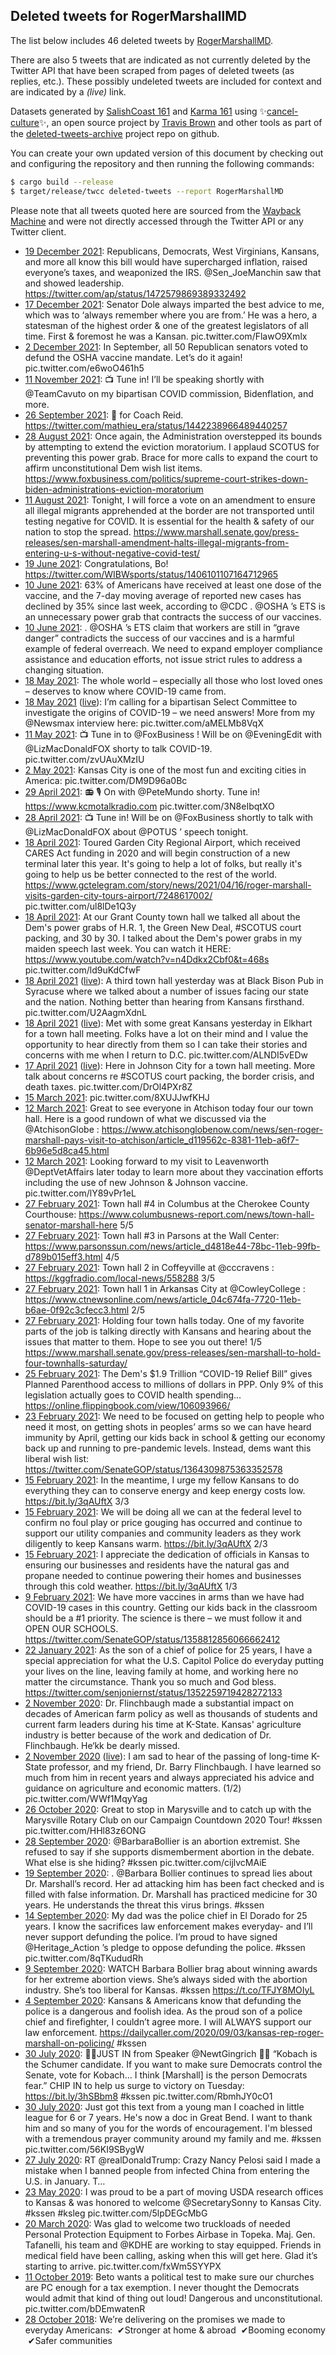 ## Deleted tweets for RogerMarshallMD

The list below includes 46 deleted tweets by
[RogerMarshallMD](https://twitter.com/RogerMarshallMD).

There are also 5 tweets that are indicated as not currently
deleted by the Twitter API that have been scraped from pages of deleted tweets (as replies, etc.).
These possibly undeleted tweets are included for context and are indicated by a _(live)_ link.


Datasets generated by [SalishCoast 161](https://twitter.com/SalishCoastA) and [Karma 161](https://twitter.com/KarmaOneSixOne)
using ✨[cancel-culture](https://github.com/travisbrown/cancel-culture)✨, an open source project by [Travis Brown](https://twitter.com/travisbrown) 
and other tools as part of the [deleted-tweets-archive](https://github.com/salcoast/deleted-tweets-archive/) project repo on github.

You can create your own updated version of this document by checking out and configuring the
repository and then running the following commands:

```bash
$ cargo build --release
$ target/release/twcc deleted-tweets --report RogerMarshallMD
```

Please note that all tweets quoted here are sourced from the
[Wayback Machine](https://web.archive.org) and were not directly accessed through the Twitter API or
any Twitter client.

* [19 December 2021](https://web.archive.org/web/20211219155527/https://twitter.com/RogerMarshallMD/status/1472595779869106176): Republicans, Democrats, West Virginians, Kansans, and more all know this bill would have supercharged inflation, raised everyone’s taxes, and weaponized the IRS.  @Sen_JoeManchin  saw that and showed leadership. https://twitter.com/ap/status/1472579869389332492
* [17 December 2021](https://web.archive.org/web/20211217192403/https://twitter.com/RogerMarshallMD/status/1471923458728673290): Senator Dole always imparted the best advice to me, which was to ‘always remember where you are from.’ He was a hero, a statesman of the highest order & one of the greatest legislators of all time. First & foremost he was a Kansan. pic.twitter.com/FlawO9Xmlx
* [ 2 December 2021](https://web.archive.org/web/20211202213052/https://twitter.com/RogerMarshallMD/status/1466520228406431744): In September, all 50 Republican senators voted to defund the OSHA vaccine mandate. Let’s do it again! pic.twitter.com/e6woO461h5
* [11 November 2021](https://web.archive.org/web/20211111213117/https://twitter.com/RogerMarshallMD/status/1458910194331799553): 📺 Tune in! I’ll be speaking shortly with  @TeamCavuto  on my bipartisan COVID commission, Bidenflation, and more.
* [26 September 2021](https://web.archive.org/web/20210926230704/https://twitter.com/RogerMarshallMD/status/1442264459142209536): 🙏 for Coach Reid. https://twitter.com/mathieu_era/status/1442238966489440257
* [28 August 2021](https://web.archive.org/web/20210828005923/https://twitter.com/RogerMarshallMD/status/1431421090199261188): Once again, the Administration overstepped its bounds by attempting to extend the eviction moratorium. I applaud SCOTUS for preventing this power grab. Brace for more calls to expand the court to affirm unconstitutional Dem wish list items. https://www.foxbusiness.com/politics/supreme-court-strikes-down-biden-administrations-eviction-moratorium
* [11 August 2021](https://web.archive.org/web/20210811050009/https://twitter.com/RogerMarshallMD/status/1425321065983750146): Tonight, I will force a vote on an amendment to ensure all illegal migrants apprehended at the border are not transported until testing negative for COVID. It is essential for the health & safety of our nation to stop the spread. https://www.marshall.senate.gov/press-releases/sen-marshall-amendment-halts-illegal-migrants-from-entering-u-s-without-negative-covid-test/
* [19 June 2021](https://web.archive.org/web/20210619125308/https://twitter.com/RogerMarshallMD/status/1406233555110449152): Congratulations, Bo! https://twitter.com/WIBWsports/status/1406101107164712965
* [10 June 2021](https://web.archive.org/web/20210610181101/https://twitter.com/RogerMarshallMD/status/1403051912157712395): 63% of Americans have received at least one dose of the vaccine, and the 7-day moving average of reported new cases has declined by 35% since last week, according to  @CDC .  @OSHA ’s ETS is an unnecessary power grab that contracts the success of our vaccines.
* [10 June 2021](https://web.archive.org/web/20210610181101/https://twitter.com/RogerMarshallMD/status/1403051912157712395): . @OSHA ’s ETS claim that workers are still in “grave danger” contradicts the success of our vaccines and is a harmful example of federal overreach. We need to expand employer compliance assistance and education efforts, not issue strict rules to address a changing situation.
* [18 May 2021](https://web.archive.org/web/20210518214532/https://twitter.com/RogerMarshallMD/status/1394771045157154817): The whole world – especially all those who lost loved ones – deserves to know where COVID-19 came from.
* [18 May 2021](https://web.archive.org/web/20210518214532/https://twitter.com/RogerMarshallMD/status/1394771045157154817) ([live](https://twitter.com/RogerMarshallMD/status/1394771043257131014)): I’m calling for a bipartisan Select Committee to investigate the origins of COVID-19 – we need answers! More from my  @Newsmax  interview here: pic.twitter.com/aMELMb8VqX
* [11 May 2021](https://web.archive.org/web/20210511223354/https://twitter.com/RogerMarshallMD/status/1392246566535286787): 📺 Tune in to  @FoxBusiness ! Will be on  @EveningEdit  with  @LizMacDonaldFOX  shorty to talk COVID-19. pic.twitter.com/zvUAuXMzIU
* [ 2 May 2021](https://web.archive.org/web/20210502164521/https://twitter.com/RogerMarshallMD/status/1388897202731307009): Kansas City is one of the most fun and exciting cities in America: pic.twitter.com/DM9D96a0Bc
* [29 April 2021](https://web.archive.org/web/20210429131843/https://twitter.com/RogerMarshallMD/status/1387757953491607555): 📻 🎙 On with  @PeteMundo  shorty. Tune in!  https://www.kcmotalkradio.com  pic.twitter.com/3N8eIbqtXO
* [28 April 2021](https://web.archive.org/web/20210428214340/https://twitter.com/RogerMarshallMD/status/1387522769315934210): 📺 Tune in!  Will be on  @FoxBusiness  shortly to talk with  @LizMacDonaldFOX  about  @POTUS ’ speech tonight.
* [18 April 2021](https://web.archive.org/web/20210418212341/https://twitter.com/RogerMarshallMD/status/1383893606679736320): Toured Garden City Regional Airport, which received CARES Act funding in 2020 and will begin construction of a new terminal later this year. It's going to help a lot of folks, but really it's going to help us be better connected to the rest of the world.  https://www.gctelegram.com/story/news/2021/04/16/roger-marshall-visits-garden-city-tours-airport/7248617002/  pic.twitter.com/ul8lDe1Q3y
* [18 April 2021](https://web.archive.org/web/20210418194117/https://twitter.com/RogerMarshallMD/status/1383868196831125511): At our Grant County town hall we talked all about the Dem's power grabs of H.R. 1, the Green New Deal,  #SCOTUS  court packing, and 30 by 30. I talked about the Dem's power grabs in my maiden speech last week. You can watch it HERE:  https://www.youtube.com/watch?v=n4Ddkx2Cbf0&t=468s  pic.twitter.com/ld9uKdCfwF
* [18 April 2021](https://web.archive.org/web/20210418194117/https://twitter.com/RogerMarshallMD/status/1383868196831125511) ([live](https://twitter.com/RogerMarshallMD/status/1383864985185517575)): A third town hall yesterday was at Black Bison Pub in Syracuse where we talked about a number of issues facing our state and the nation. Nothing better than hearing from Kansans firsthand. pic.twitter.com/U2AagmXdnL
* [18 April 2021](https://web.archive.org/web/20210418194117/https://twitter.com/RogerMarshallMD/status/1383868196831125511) ([live](https://twitter.com/RogerMarshallMD/status/1383816172106256386)): Met with some great Kansans yesterday in Elkhart for a town hall meeting. Folks have a lot on their mind and I value the opportunity to hear directly from them so I can take their stories and concerns with me when I return to D.C. pic.twitter.com/ALNDI5vEDw
* [17 April 2021](https://web.archive.org/web/20210418194117/https://twitter.com/RogerMarshallMD/status/1383868196831125511) ([live](https://twitter.com/RogerMarshallMD/status/1383474150694547456)): Here in Johnson City for a town hall meeting. More talk about concerns re  #SCOTUS  court packing, the border crisis, and death taxes. pic.twitter.com/DrOl4PXr8Z
* [15 March 2021](https://web.archive.org/web/20210315223329/https://twitter.com/RogerMarshallMD/status/1371590342496124931): pic.twitter.com/8XUJJwfKHJ
* [12 March 2021](https://web.archive.org/web/20210312234401/https://twitter.com/RogerMarshallMD/status/1370520966372204545): Great to see everyone in Atchison today four our town hall. Here is a good rundown of what we discussed via the  @AtchisonGlobe : https://www.atchisonglobenow.com/news/sen-roger-marshall-pays-visit-to-atchison/article_d119562c-8381-11eb-a6f7-6b96e5d8ca45.html
* [12 March 2021](https://web.archive.org/web/20210312145009/https://twitter.com/RogerMarshallMD/status/1370386484939911175): Looking forward to my visit to Leavenworth  @DeptVetAffairs  later today to learn more about they vaccination efforts including the use of new Johnson & Johnson vaccine. pic.twitter.com/lY89vPr1eL
* [27 February 2021](https://web.archive.org/web/20210227133210/https://twitter.com/RogerMarshallMD/status/1365655679525146625): Town hall #4 in Columbus at the Cherokee County Courthouse:  https://www.columbusnews-report.com/news/town-hall-senator-marshall-here  5/5
* [27 February 2021](https://web.archive.org/web/20210227133210/https://twitter.com/RogerMarshallMD/status/1365655679525146625): Town hall #3 in Parsons at the Wall Center:  https://www.parsonssun.com/news/article_d4818e44-78bc-11eb-99fb-d789b015eff3.html  4/5
* [27 February 2021](https://web.archive.org/web/20210227133210/https://twitter.com/RogerMarshallMD/status/1365655679525146625): Town hall 2 in Coffeyville at  @cccravens :  https://kggfradio.com/local-news/558288  3/5
* [27 February 2021](https://web.archive.org/web/20210227133210/https://twitter.com/RogerMarshallMD/status/1365655679525146625): Town hall 1 in Arkansas City at  @CowleyCollege :  https://www.ctnewsonline.com/news/article_04c674fa-7720-11eb-b6ae-0f92c3cfecc3.html  2/5
* [27 February 2021](https://web.archive.org/web/20210227133210/https://twitter.com/RogerMarshallMD/status/1365655679525146625): Holding four town halls today. One of my favorite parts of the job is talking directly with Kansans and hearing about the issues that matter to them. Hope to see you out there! 1/5 https://www.marshall.senate.gov/press-releases/sen-marshall-to-hold-four-townhalls-saturday/
* [25 February 2021](https://web.archive.org/web/20210225221655/https://twitter.com/RogerMarshallMD/status/1365063083207573518): The Dem's $1.9 Trillion “COVID-19 Relief Bill” gives Planned Parenthood access to millions of dollars in PPP. Only 9% of this legislation actually goes to COVID health spending... https://online.flippingbook.com/view/106093966/
* [23 February 2021](https://web.archive.org/web/20210223234956/https://twitter.com/RogerMarshallMD/status/1364361818517491718): We need to be focused on getting help to people who need it most, on getting shots in peoples’ arms so we can have heard immunity by April, getting our kids back in school & getting our economy back up and running to pre-pandemic levels. Instead, dems want this liberal wish list: https://twitter.com/SenateGOP/status/1364309875363352578
* [15 February 2021](https://web.archive.org/web/20210215172419/https://twitter.com/RogerMarshallMD/status/1361365688707915781): In the meantime, I urge my fellow Kansans to do everything they can to conserve energy and keep energy costs low.  https://bit.ly/3qAUftX  3/3
* [15 February 2021](https://web.archive.org/web/20210215172419/https://twitter.com/RogerMarshallMD/status/1361365688707915781): We will be doing all we can at the federal level to confirm no foul play or price gouging has occurred and continue to support our utility companies and community leaders as they work diligently to keep Kansans warm.  https://bit.ly/3qAUftX  2/3
* [15 February 2021](https://web.archive.org/web/20210215172419/https://twitter.com/RogerMarshallMD/status/1361365688707915781): I appreciate the dedication of officials in Kansas to ensuring our businesses and residents have the natural gas and propane needed to continue powering their homes and businesses through this cold weather.  https://bit.ly/3qAUftX  1/3
* [ 9 February 2021](https://web.archive.org/web/20210209025152/https://twitter.com/RogerMarshallMD/status/1358971725497700353): We have more vaccines in arms than we have had COVID-19 cases in this country. Getting our kids back in the classroom should be a #1 priority. The science is there – we must follow it and OPEN OUR SCHOOLS. https://twitter.com/SenateGOP/status/1358812856066662412
* [22 January 2021](https://web.archive.org/web/20210122011032/https://twitter.com/RogerMarshallMD/status/1352423318201184258): As the son of a chief of police for 25 years, I have a special appreciation for what the U.S. Capitol Police do everyday putting your lives on the line, leaving family at home, and working here no matter the circumstance. Thank you so much and God bless. https://twitter.com/senjoniernst/status/1352259719428272133
* [ 2 November 2020](https://web.archive.org/web/20201102211726/https://twitter.com/RogerMarshallMD/status/1323373576750333952): Dr. Flinchbaugh made a substantial impact on decades of American farm policy as well as thousands of students and current farm leaders during his time at K-State. Kansas' agriculture industry is better because of the work and dedication of Dr. Flinchbaugh. He‘kk be dearly missed.
* [ 2 November 2020](https://web.archive.org/web/20201102211726/https://twitter.com/RogerMarshallMD/status/1323373576750333952) ([live](https://twitter.com/RogerMarshallMD/status/1323373572958674944)): I am sad to hear of the passing of long-time K-State professor, and my friend, Dr. Barry Flinchbaugh.  I have learned so much from him in recent years and always appreciated his advice and guidance on agriculture and economic matters.  (1/2) pic.twitter.com/WWf1MqyYag
* [26 October 2020](https://web.archive.org/web/20201026192653/https://twitter.com/RogerMarshallMD/status/1320803623295660032): Great to stop in Marysville and to catch up with the Marysville Rotary Club on our Campaign Countdown 2020 Tour!  #kssen  pic.twitter.com/HHl83z6ONG
* [28 September 2020](https://web.archive.org/web/20200928154624/https://twitter.com/RogerMarshallMD/status/1310606441712095232): @BarbaraBollier  is an abortion extremist. She refused to say if she supports dismemberment abortion in the debate.   What else is she hiding?  #kssen  pic.twitter.com/cijlvcMAiE
* [19 September 2020](https://web.archive.org/web/20200919182958/https://twitter.com/RogerMarshallMD/status/1307386389160488966): . @Barbara  Bollier continues to spread lies about Dr. Marshall’s record. Her ad attacking him has been fact checked and is filled with false information. Dr. Marshall has practiced medicine for 30 years. He understands the threat this virus brings.  #kssen
* [14 September 2020](https://web.archive.org/web/20200914201553/https://twitter.com/RogerMarshallMD/status/1305600959150661632): My dad was the police chief in El Dorado for 25 years. I know the sacrifices law enforcement makes everyday- and I’ll never support defunding the police. I’m proud to have signed  @Heritage_Action ’s pledge to oppose defunding the police.  #kssen  pic.twitter.com/8qTKududRh
* [ 9 September 2020](https://web.archive.org/web/20200909201251/https://twitter.com/RogerMarshallMD/status/1303788480653295623): WATCH Barbara Bollier brag about winning awards for her extreme abortion views. She’s always sided with the abortion industry. She’s too liberal for Kansas. #kssen https://t.co/TFJY8MOIyL
* [ 4 September 2020](https://web.archive.org/web/20200904201430/https://twitter.com/RogerMarshallMD/status/1301976828844937230): Kansans & Americans know that defunding the police is a dangerous and foolish idea. As the proud son of a police chief and firefighter, I couldn’t agree more.   I will ALWAYS support our law enforcement.  https://dailycaller.com/2020/09/03/kansas-rep-roger-marshall-on-policing/   #kssen
* [30 July 2020](https://web.archive.org/web/20200730183528/https://twitter.com/RogerMarshallMD/status/1288905863839780864): 🚨🚨JUST IN from Speaker  @NewtGingrich 🚨🚨  “Kobach is the Schumer candidate. If you want to make sure Democrats control the Senate, vote for Kobach… I think [Marshall] is the person Democrats fear.”  CHIP IN to help us surge to victory on Tuesday:  https://bit.ly/3hSBbm8   #kssen  pic.twitter.com/RbmhJY0cO1
* [30 July 2020](https://web.archive.org/web/20200730013704/https://twitter.com/RogerMarshallMD/status/1288649725886029826): Just got this text from a young man I coached in little league for 6 or 7 years. He's now a doc in Great Bend.  I want to thank him and so many of you for the words of encouragement. I'm blessed with a tremendous prayer community around my family and me.  #kssen  pic.twitter.com/56KI9SBygW
* [27 July 2020](https://web.archive.org/web/20200727001319/https://twitter.com/RogerMarshallMD/status/1287541542115254274): RT @realDonaldTrump: Crazy Nancy Pelosi said I made a mistake when I banned people from infected China from entering the U.S. in January. T…
* [23 May 2020](https://web.archive.org/web/20200523214050/https://twitter.com/RogerMarshallMD/status/1264228948902322183): I was proud to be a part of moving USDA research offices to Kansas & was honored to welcome  @SecretarySonny  to Kansas City.  #kssen   #ksleg  pic.twitter.com/5lpDEGcMbG
* [20 March 2020](https://web.archive.org/web/20200321001558/https://twitter.com/RogerMarshallMD/status/1241145187293900800): Was glad to welcome two truckloads of needed Personal Protection Equipment to Forbes Airbase in Topeka. Maj. Gen. Tafanelli, his team and  @KDHE  are working to stay equipped. Friends in medical field have been calling, asking when this will get here. Glad it’s starting to arrive. pic.twitter.com/fxWm5SYYPX
* [11 October 2019](https://web.archive.org/web/20191011231625/https://twitter.com/RogerMarshallMD/status/1182796226435125252): Beto wants a political test to make sure our churches are PC enough for a tax exemption. I never thought the Democrats would admit that kind of thing out loud! Dangerous and unconstitutional. pic.twitter.com/bDEmwatenR
* [28 October 2018](https://web.archive.org/web/20181028173000/https://twitter.com/RogerMarshallMD/status/1056598973748658176): We’re delivering on the promises we made to everyday Americans:  ✔Stronger at home &amp; abroad  ✔Booming economy  ✔Safer communities
